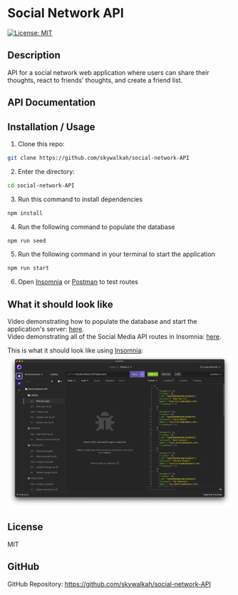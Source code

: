 # Social Network API
[![License: MIT](https://img.shields.io/badge/License-MIT-yellow.svg)](https://opensource.org/licenses/MIT)

## Description
API for a social network web application where users can share their thoughts, react to friends’ thoughts, and create a friend list.

## API Documentation
## Installation / Usage
1. Clone this repo:
```bash
git clone https://github.com/skywalkah/social-network-API
```
2. Enter the directory:
```bash
cd social-network-API
```
3. Run this command to install dependencies
```bash
npm install
```
4. Run the following command to populate the database
```bash
npm run seed
```
5. Run the following command in your terminal to start the application
```bash
npm run start
```
6. Open [Insomnia](https://insomnia.rest/) or [Postman](https://www.postman.com/) to test routes
## What it should look like
Video demonstrating how to populate the database and start the application's server: [here](https://drive.google.com/file/d/1hS2omoUoKrowf7iK9hMxkUo4bnk1iP5f/view).  
Video demonstrating all of the Social Media API routes in Insomnia: [here](https://drive.google.com/file/d/1bQGox_o5SQV1LVXyLEHXqqLxv9nEMnGb/view). 

This is what it should look like using [Insomnia](https://insomnia.rest/):
![A screenshot of the desktop view](/public/assets/img/insomnia.png)

## License
MIT

## GitHub
GitHub Repository: https://github.com/skywalkah/social-network-API
